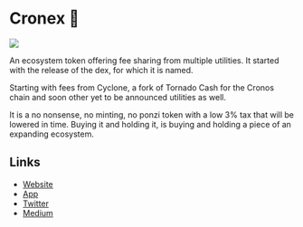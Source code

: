 
# Cronex 🔳
![](https://files.catbox.moe/qeu4o1.jpg)

An ecosystem token offering fee sharing from multiple utilities. It started with the release of the dex, for which it is named. 

Starting with fees from Cyclone, a fork of Tornado Cash for the Cronos chain and soon other yet to be announced utilities as well.

It is a no nonsense, no minting, no ponzi token with a low 3% tax that will be lowered in time. Buying it and holding it, is buying and holding a piece of an expanding ecosystem.

## Links
- [Website](https://cronex.finance/)
- [App](https://app.cronex.finance/:same)
- [Twitter](https://twitter.com/cronexfinance)
- [Medium](https://cronexfinance.medium.com/?source=post_page-----aa162654516e--------------------------------:same)